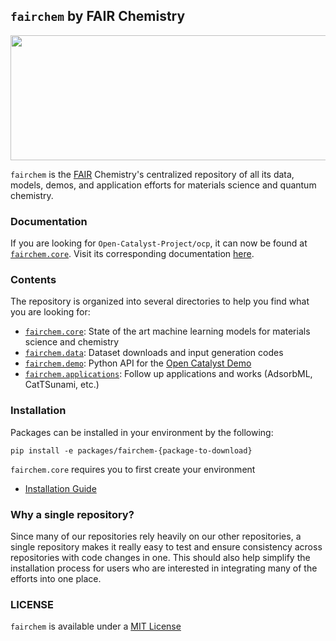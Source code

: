## `fairchem` by FAIR Chemistry
<p align="center">
  <img width="559" height="200" src="https://github.com/FAIR-Chem/fairchem/assets/45150244/5b15129d-0b64-450c-b16b-f67fdef00013"?
</p>

`fairchem` is the [FAIR](https://ai.meta.com/research/) Chemistry's centralized repository of all its data, models, demos, and application efforts for materials science and quantum chemistry.

### Documentation
If you are looking for `Open-Catalyst-Project/ocp`, it can now be found at [`fairchem.core`](src/fairchem/core). Visit its corresponding documentation [here](https://fair-chem.github.io/).

### Contents
The repository is organized into several directories to help you find what you are looking for:

- [`fairchem.core`](src/fairchem/core): State of the art machine learning models for materials science and chemistry
- [`fairchem.data`](src/fairchem/data): Dataset downloads and input generation codes
- [`fairchem.demo`](src/fairchem/demo): Python API for the [Open Catalyst Demo](https://open-catalyst.metademolab.com/)
- [`fairchem.applications`](src/fairchem/applications): Follow up applications and works (AdsorbML, CatTSunami, etc.)
  
### Installation
Packages can be installed in your environment by the following:
```
pip install -e packages/fairchem-{package-to-download}
```

`fairchem.core` requires you to first create your environment
- [Installation Guide](https://fair-chem.github.io/core/install.html)

### Why a single repository?
Since many of our repositories rely heavily on our other repositories, a single repository makes it really easy to test and ensure consistency across repositories with code changes in one. This should also help simplify the installation process for users who are interested in integrating many of the efforts into one place.

### LICENSE
`fairchem` is available under a [MIT License](LICENSE.md)
